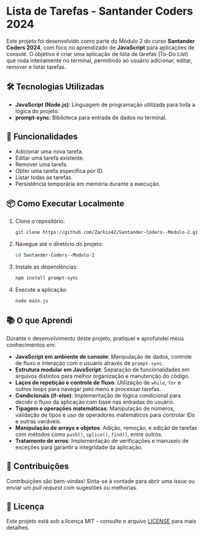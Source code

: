 # Lista de Tarefas - Santander Coders 2024

Este projeto foi desenvolvido como parte do Módulo 2 do curso **Santander Coders 2024**, com foco no aprendizado de **JavaScript** para aplicações de console. O objetivo é criar uma aplicação de lista de tarefas (To-Do List) que roda inteiramente no terminal, permitindo ao usuário adicionar, editar, remover e listar tarefas.

## 🛠️ Tecnologias Utilizadas

- **JavaScript (Node.js)**: Linguagem de programação utilizada para toda a lógica do projeto.
- **prompt-sync**: Biblioteca para entrada de dados no terminal.

## 🚀 Funcionalidades

- Adicionar uma nova tarefa.
- Editar uma tarefa existente.
- Remover uma tarefa.
- Obter uma tarefa específica por ID.
- Listar todas as tarefas.
- Persistência temporária em memória durante a execução.

## 📦 Como Executar Localmente

1. Clone o repositório:
    ```bash
    git clone https://github.com/Zarkio42/Santander-Coders--Modulo-2.git
    ```

2. Navegue até o diretório do projeto:
    ```bash
    cd Santander-Coders--Modulo-2
    ```

3. Instale as dependências:
    ```bash
    npm install prompt-sync
    ```

4. Execute a aplicação:
    ```bash
    node main.js
    ```

## 📚 O que Aprendi

Durante o desenvolvimento deste projeto, pratiquei e aprofundei meus conhecimentos em:
- **JavaScript em ambiente de console**: Manipulação de dados, controle de fluxo e interação com o usuário através de `prompt-sync`.
- **Estrutura modular em JavaScript**: Separação de funcionalidades em arquivos distintos para melhor organização e manutenção do código.
- **Laços de repetição e controle de fluxo**: Utilização de `while`, `for` e outros loops para navegar pelo menu e processar tarefas.
- **Condicionais (if-else)**: Implementação de lógica condicional para decidir o fluxo da aplicação com base nas entradas do usuário.
- **Tipagem e operações matemáticas**: Manipulação de números, validação de tipos e uso de operadores matemáticos para controlar IDs e outras variáveis.
- **Manipulação de arrays e objetos**: Adição, remoção, e edição de tarefas com métodos como `push()`, `splice()`, `find()`, entre outros.
- **Tratamento de erros**: Implementação de verificações e manuseio de exceções para garantir a integridade da aplicação.

## 🤝 Contribuições

Contribuições são bem-vindas! Sinta-se à vontade para abrir uma _issue_ ou enviar um _pull request_ com sugestões ou melhorias.

## 📄 Licença

Este projeto está sob a licença MIT - consulte o arquivo [LICENSE](./LICENSE) para mais detalhes.

